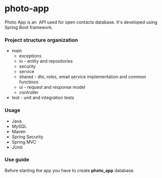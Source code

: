 # photo-app

Photo App is an  API used for open contacts database.
It's developed using Spring Boot framework.

### Project structure organization
- main
    - exceptions
    - io - entity and repositories
    - security
    - service
    - shared - dto, roles, email service implementation and common functinos
    - ui - request and response model
    - controller
- test - unit and integration tests


### Usage

- Java 
- MySQL 
- Maven
- Spring Security
- Spring MVC
- JUnit

### Use guide
Before starting the app you have to create **photo_app** database.
